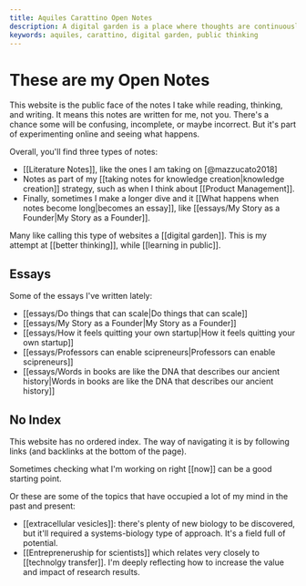 ```yaml
---
title: Aquiles Carattino Open Notes
description: A digital garden is a place where thoughts are continuously updated. I write about science, business, and entrepreneurship.
keywords: aquiles, carattino, digital garden, public thinking
---
```

# These are my Open Notes
This website is the public face of the notes I take while reading, thinking, and writing. It means this notes are written for me, not you. There's a chance some will be confusing, incomplete, or maybe incorrect. But it's part of experimenting online and seeing what happens.

Overall, you'll find three types of notes:

- [[Literature Notes]], like the ones I am taking on [@mazzucato2018] 
- Notes as part of my [[taking notes for knowledge creation|knowledge creation]] strategy, such as when I think about [[Product Management]]. 
- Finally, sometimes I make a longer dive and it [[What happens when notes become long|becomes an essay]], like [[essays/My Story as a Founder|My Story as a Founder]]. 

Many like calling this type of websites a [[digital garden]]. This is my attempt at [[better thinking]], while [[learning in public]]. 

## Essays 
Some of the essays I've written lately:

- [[essays/Do things that can scale|Do things that can scale]]
- [[essays/My Story as a Founder|My Story as a Founder]]
- [[essays/How it feels quitting your own startup|How it feels quitting your own startup]]
- [[essays/Professors can enable scipreneurs|Professors can enable scipreneurs]]
- [[essays/Words in books are like the DNA that describes our ancient history|Words in books are like the DNA that describes our ancient history]]

## No Index
This website has no ordered index. The way of navigating it is by following links (and backlinks at the bottom of the page). 

Sometimes checking what I'm working on right [[now]] can be a good starting point. 

Or these are some of the topics that have occupied a lot of my mind in the past and present: 

- [[extracellular vesicles]]: there's plenty of new biology to be discovered, but it'll required a systems-biology type of approach. It's a field full of potential. 
- [[Entrepreneruship for scientists]] which relates very closely to [[technolgy transfer]]. I'm deeply reflecting how to increase the value and impact of research results. 